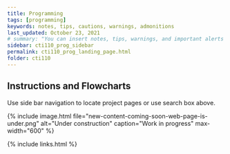```yaml
---
title: Programming
tags: [programming]
keywords: notes, tips, cautions, warnings, admonitions
last_updated: October 23, 2021
# summary: "You can insert notes, tips, warnings, and important alerts in your content. These notes are stored as shortcodes made available through the linksrefs.hmtl include."
sidebar: cti110_prog_sidebar
permalink: cti110_prog_landing_page.html
folder: cti110
---
```

## Instructions and Flowcharts

Use side bar navigation to locate project pages or use search box above.

{% include image.html file="new-content-coming-soon-web-page-is-under.png" alt="Under construction" caption="Work in progress" max-width="600" %}

<!-- 
### Chapter 1

- [ ] [Project 1.1](prog_1.1_Readme)
- [ ] [Project 1.2](prog_1.2_Readme)
- [ ] [Project 1.3](prog_1.3_Readme)
- [ ] [Project 1.4](prog_1.4_Readme)
- [ ] [Project 1.5](prog_1.5_Readme)
- [ ] [Project 1.6](prog_1.6_Readme)
- [ ] [Project 1.7](prog_1.7_Readme)
- [ ] [Project 1.8](prog_1.8_Readme)
- [ ] [Project 1.9](prog_1.9_Readme)
- [ ] [Project 1.10](prog_1.10_Readme) 

### Chapter 2

- [ ] [Project 2.1](prog_2.1_Readme)
- [ ] [Project 2.2](prog_2.2_Readme)
- [ ] [Project 2.3](prog_2.3_Readme)
- [ ] [Project 2.4](prog_2.4_Readme)
- [ ] [Project 2.5](prog_2.5_Readme)
- [ ] [Project 2.6](prog_2.6_Readme)
- [ ] [Project 2.7](prog_2.7_Readme)
- [ ] [Project 2.8](prog_2.8_Readme)
- [ ] [Project 2.9](prog_2.9_Readme)
- [ ] [Project 2.10](prog_2.10_Readme)

### Chapter 3

- [X] [Project 3.1](prog_3.1_equilateral)
- [X] [Project 3.2](prog_3.2_right)
- [X] [Project 3.3](prog_3.3_guess)
- [X] [Project 3.4](prog_3.4_bouncy)
- [X] [Project 3.5](prog_3.5_population)
- [X] [Project 3.6](prog_3.6_leibniz)
- [X] [Project 3.7](prog_3.7_salary)
- [X] [Project 3.8](prog_3.8_gcd)
- [X] [Project 3.9](prog_3.9_sum)
- [X] [Project 3.10](prog_3.10_tidbit)
- [X] [Project 3.11](prog_3.11_sevens)

### Chapter 4

- [X] [Project 4.1](prog_4.1_encrypt)
- [X] [Project 4.2](prog_4.2_decrypt)
- [X] [Project 4.3](prog_4.3_Readme)
- [X] [Project 4.4](prog_4.4_Readme)
- [X] [Project 4.5](prog_4.5_Readme)
- [X] [Project 4.6](prog_4.6_encrypt)
- [ ] Project 4.7
- [ ] Project 4.8
- [ ] Project 4.9
- [ ] Project 4.10
- [X] [Project 4.11](prog_4.11_textanalysis)
- [X] [Project 4.12](prog_4.12_payroll)

<table>
<colgroup>
<col width="30%" />
<col width="70%" />
</colgroup>
<thead>
<tr class="header">
<th>### Chapter 1</th>
<th>Description</th>
</tr>
</thead>
<tbody>
<tr>
<td markdown="span">
[Project 1.1](prog_2.4_sphere)

Project 1.2

 [Project 1.3](prog_1.3_Readme)
 [Project 1.4](prog_1.4_Readme)
 [Project 1.5](prog_1.5_Readme)
 [Project 1.6](prog_1.6_Readme)
 [Project 1.7](prog_1.7_Readme)
 [Project 1.8](prog_1.8_Readme)
 [Project 1.9](prog_1.9_Readme)
 [Project 1.10](prog_1.10_Readme)
</td>
<td markdown="span">Some descriptive text. This is a markdown link to [Google](http://google.com). Or see [some link][mydoc_tags].</td>
</tr>
<tr>
<td markdown="span">Second column **fields**</td>
<td markdown="span">Some more descriptive text.
</td>
</tr>
</tbody>
</table> 
-->

{% include links.html %}
